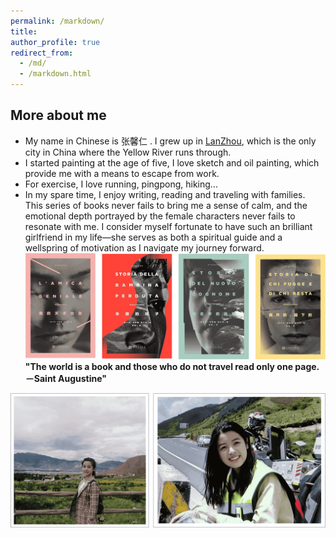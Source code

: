 ```yaml
---
permalink: /markdown/
title: 
author_profile: true
redirect_from: 
  - /md/
  - /markdown.html
---
```


## More about me

* My name in Chinese is 张馨仁 . I grew up in [LanZhou](https://en.wikipedia.org/wiki/Lanzhou), which is the only city in China where the Yellow River runs through.
* I started painting at the age of five, I love sketch and oil painting, which provide me with a means to escape from work.
* For exercise, I love running, pingpong, hiking...
* In my spare time, I enjoy writing, reading and traveling with families.<br>
This series of books never fails to bring me a sense of calm, and the emotional depth portrayed by the female characters never fails to resonate with me. I consider myself fortunate to have such an brilliant girlfriend in my life—she serves as both a spiritual guide and a wellspring of motivation as I navigate my journey forward.<img src='/images/BOOK.png'><br>
**"The world is a book and those who do not travel read only one page. －Saint Augustine"**<br>
<img src='/images/Traveling.png'>

